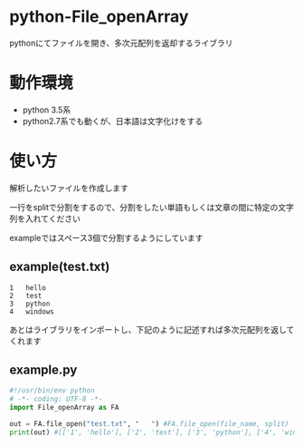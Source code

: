 # python-File_openArray
pythonにてファイルを開き、多次元配列を返却するライブラリ

# 動作環境
* python 3.5系
* python2.7系でも動くが、日本語は文字化けをする

# 使い方
解析したいファイルを作成します

一行をsplitで分割をするので、分割をしたい単語もしくは文章の間に特定の文字列を入れてください

exampleではスペース3個で分割するようにしています

## example(test.txt)
```
1   hello
2   test
3   python
4   windows
```

あとはライブラリをインポートし、下記のように記述すれば多次元配列を返してくれます

## example.py
```python
#!/usr/bin/env python
# -*- coding: UTF-8 -*-
import File_openArray as FA

out = FA.file_open("test.txt", "   ") #FA.file_open(file_name, split)
print(out) #[['1', 'hello'], ['2', 'test'], ['3', 'python'], ['4', 'windows']]
```